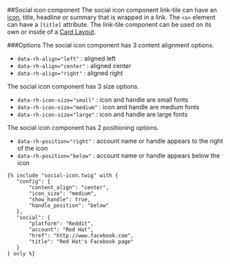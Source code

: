 ##Social icon component
The social icon component link-tile can have an [icon](../docs/getting_started_-_icon_font.html#a02), title, headline
 or summary 
that is wrapped in a link. The `<a>` element can have a `[title]` attribute.
The link-tile component can be used on its own or inside of a [Card Layout](layout_-_cards.html).

###Options
The social icon component has 3 content alignment options.

- `data-rh-align="left"` : aligned left
- `data-rh-align="center"` : aligned center
- `data-rh-align="right"` : aligned right

The social icon component has 3 size options.

- `data-rh-icon-size="small"` : icon and handle are small fonts
- `data-rh-icon-size="medium"` : icon and handle are medium fonts
- `data-rh-icon-size="large"` : icon and handle are large fonts

The social icon component has 2 positioning options.

- `data-rh-position="right"` : account name or handle appears to the right of the icon
- `data-rh-position="below"` : account name or handle appears below the icon

```container_example
{% include "social-icon.twig" with {
   "config": {
       "content_align": "center",
       "icon_size": "medium",
       "show_handle": true,
       "handle_position": "below"
   },
   "social": {
       "platform": "Reddit",
       "account": "Red Hat",
       "href": "http://www.facebook.com",
       "title": "Red Hat's Facebook page"
   }
} only %}
```
